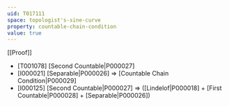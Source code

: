 ```yaml
---
uid: T017111
space: topologist's-sine-curve
property: countable-chain-condition
value: true
---
```

[[Proof]]

* [T001078] [Second Countable|P000027]
* [I000021] [Separable|P000026] => [Countable Chain Condition|P000029]
* [I000125] [Second Countable|P000027] => ([Lindelof|P000018] + [First Countable|P000028] + [Separable|P000026])

